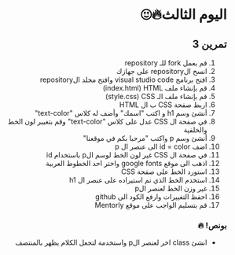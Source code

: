 <div dir=rtl>
  
 # اليوم الثالث🔥😍 
## تمرين 3

1) قم بعمل fork للـ repository
2) انسخ الrepository على جهازك
3) افتح برنامج visual studio code وافتح مجلد الrepository
4) قم بإنشاء ملف index.html) HTML)
5) قم بإنشاء ملف الـ style.css) CSS)     
6) اربط صفحة CSS ب ال HTML
7) أنشئ وسم h1 و اكتب "اسمك" وأضف له كلاس "text-color"
8) في صفحة ال CSS عدل على كلاس "text-color" وقم بتغيير لون الخط والخلفية
9) أنشئ وسم p واكتب "مرحبا بكم في موقعنا"
10) اضف id = color الى عنصر ال p
11) في صفحة ال CSS غير لون الخط لوسم الp باستخدام id 
12) اذهب الى موقع google fonts واختر احد الخطوط العربية
13) استورد الخط على صفحة CSS
14) استخدم الخط الذي تم استيراده على عنصر ال h1
15) غير وزن الخط لعنصر الp
16) احفظ التغييرات وارفع الكود الى github
17) قم بتسليم الواجب على موقع Mentorly

  
### بونص! 🔥
* انشئ class اخر لعنصر الp واستخدمة لتجعل الكلام يظهر بالمنتصف
  
</div>

